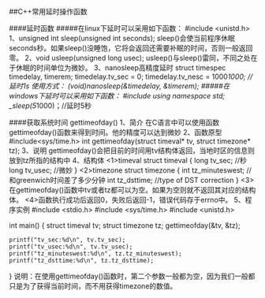 ##C++常用延时操作函数

####延时函数
#####在linux下延时可以采用如下函数：
#include <unistd.h>
1、unsigned int sleep(unsigned int seconds);
sleep()会使当前程序休眠seconds秒。如果sleep()没睡饱，它将会返回还需要补眠的时间，否则一般返回零。
2、void usleep(unsigned long usec);
usleep()与sleep()雷同，不同之处在于休眠的时间单位为微妙。
3、nanosleep高精度延时
struct timespec timedelay, timerem;
timedelay.tv_sec = 0;
timedelay.tv_nesc = 1000*1000;  //延时1s
使用方式：
(void)nanosleep(&timedelay, &timerem);
#####在windows下延时可以采用如下函数：
#include <iostream>
using namespace std;
_sleep(5*1000)；//延时5秒 

####获取系统时间
gettimeofday()
1、简介
在C语言中可以使用函数gettimeofday()函数来得到时间。他的精度可以达到微妙
2、函数原型
#include<sys/time.h>
int gettimeofday(struct timeval* tv, struct timezone* tz);
3、说明
gettimeofday()会把目前的时间用tv结构体返回，当地时区的信息则放到tz所指的结构中
4、结构体
<1>timeval
struct timeval {
	long tv_sec;	//秒
	long tv_usec;	//微妙
}
<2>timezone
struct timezone {
	int tz_minuteswest;		//和greenwich时间差了多少分钟
	int tz_dsttime;			//type of DST correction
}
<3>在gettimeofday()函数中tv或者tz都可以为空。如果为空则就不返回其对应的结构体。
<4>函数执行成功后返回0，失败后返回-1，错误代码存于errno中。
5、程序实例
#include <stdio.h>
#include <sys/time.h>
#include <unistd.h>

int main() 
{
	struct timeval tv;
	struct timezone tz;
	gettimeofday(&tv, &tz);
	
	printf("tv_sec:%d\n", tv.tv_sec);
	printf("tv_usec:%d\n", tv.tv_usec);
	printf("tz_minuteswest:%d\n", tz.tz_minuteswest);
	printf("tz_dsttime:%d\n", tz.tz_dsttime);
}
说明：在使用gettimeofday()函数时，第二个参数一般都为空，因为我们一般都只是为了获得当前时间，而不用获得timezone的数值。





































